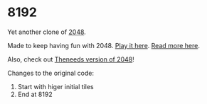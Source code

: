 # 8192
Yet another clone of [2048](http://gabrielecirulli.github.io/2048/).

Made to keep having fun with 2048. [Play it here](http://ecesena.github.io/8192/). [Read more here](https://medium.com/@ecesena/2048-introducing-my-clone-8192-b4605b8f7349).

Also, check out [Theneeds version of 2048](https://github.com/theneeds/Log_2048_needs)!

Changes to the original code:
  1. Start with higer initial tiles
  1. End at 8192
